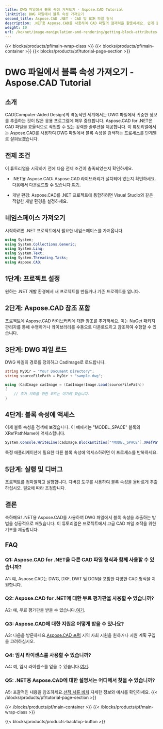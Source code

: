 ```yaml
---
title: DWG 파일에서 블록 속성 가져오기 - Aspose.CAD Tutorial
linktitle: DWG 파일에서 블록 속성 가져오기
second_title: Aspose.CAD .NET - CAD 및 BIM 파일 형식
description: .NET용 Aspose.CAD를 사용하여 CAD 파일의 잠재력을 활용하세요. 쉽게 블록 속성을 추출합니다.
weight: 10
url: /ko/net/image-manipulation-and-rendering/getting-block-attributes-from-dwg/
---
```


{{< blocks/products/pf/main-wrap-class >}}
{{< blocks/products/pf/main-container >}}
{{< blocks/products/pf/tutorial-page-section >}}

# DWG 파일에서 블록 속성 가져오기 - Aspose.CAD Tutorial

## 소개

CAD(Computer-Aided Design)의 역동적인 세계에서는 DWG 파일에서 귀중한 정보를 추출하는 것이 많은 응용 프로그램에 매우 중요합니다. Aspose.CAD for .NET은 CAD 파일을 효율적으로 작업할 수 있는 강력한 솔루션을 제공합니다. 이 튜토리얼에서는 Aspose.CAD를 사용하여 DWG 파일에서 블록 속성을 검색하는 프로세스를 단계별로 살펴보겠습니다.

## 전제 조건

이 튜토리얼을 시작하기 전에 다음 전제 조건이 충족되었는지 확인하세요.

-  .NET용 Aspose.CAD: Aspose.CAD 라이브러리가 설치되어 있는지 확인하세요. 다음에서 다운로드할 수 있습니다.[여기](https://releases.aspose.com/cad/net/).

- 개발 환경: Aspose.CAD를 .NET 프로젝트에 통합하려면 Visual Studio와 같은 적합한 개발 환경을 설정하세요.

## 네임스페이스 가져오기

시작하려면 .NET 프로젝트에서 필요한 네임스페이스를 가져옵니다.

```csharp
using System;
using System.Collections.Generic;
using System.Linq;
using System.Text;
using System.Threading.Tasks;
using Aspose.CAD;
```

## 1단계: 프로젝트 설정

원하는 .NET 개발 환경에서 새 프로젝트를 만들거나 기존 프로젝트를 엽니다.

## 2단계: Aspose.CAD 참조 포함

프로젝트에 Aspose.CAD 라이브러리에 대한 참조를 추가하세요. 이는 NuGet 패키지 관리자를 통해 수행하거나 라이브러리를 수동으로 다운로드하고 참조하여 수행할 수 있습니다.

## 3단계: DWG 파일 로드

DWG 파일의 경로를 정의하고 CadImage로 로드합니다.

```csharp
string MyDir = "Your Document Directory";
string sourceFilePath = MyDir + "sample.dwg";

using (CadImage cadImage = (CadImage)Image.Load(sourceFilePath))
{
    // 추가 처리를 위한 코드는 여기에 있습니다.
}
```

## 4단계: 블록 속성에 액세스

이제 블록 속성을 검색해 보겠습니다. 이 예에서는 "MODEL_SPACE" 블록의 XRefPathName에 액세스합니다.

```csharp
System.Console.WriteLine(cadImage.BlockEntities["*MODEL_SPACE"].XRefPathName);
```

특정 애플리케이션에 필요한 다른 블록 속성에 액세스하려면 이 프로세스를 반복하세요.

## 5단계: 실행 및 디버그

프로젝트를 컴파일하고 실행합니다. 디버깅 도구를 사용하여 블록 속성을 올바르게 추출하십시오. 필요에 따라 조정합니다.

## 결론

축하해요! .NET용 Aspose.CAD를 사용하여 DWG 파일에서 블록 속성을 추출하는 방법을 성공적으로 배웠습니다. 이 튜토리얼은 프로젝트에서 고급 CAD 파일 조작을 위한 기초를 제공합니다.

## FAQ

### Q1: Aspose.CAD for .NET을 다른 CAD 파일 형식과 함께 사용할 수 있습니까?

A1: 예, Aspose.CAD는 DWG, DXF, DWT 및 DGN을 포함한 다양한 CAD 형식을 지원합니다.

### Q2: Aspose.CAD for .NET에 대한 무료 평가판을 사용할 수 있습니까?

 A2: 예, 무료 평가판을 받을 수 있습니다.[여기](https://releases.aspose.com/).

### Q3: Aspose.CAD에 대한 지원은 어떻게 받을 수 있나요?

 A3: 다음을 방문하세요.[Aspose.CAD 포럼](https://forum.aspose.com/c/cad/19) 지역 사회 지원을 원하거나 지원 계획 구입을 고려하십시오.

### Q4: 임시 라이센스를 사용할 수 있습니까?

 A4: 예, 임시 라이센스를 얻을 수 있습니다.[여기](https://purchase.aspose.com/temporary-license/).

### Q5: .NET용 Aspose.CAD에 대한 설명서는 어디에서 찾을 수 있습니까?

 A5: 포괄적인 내용을 참조하세요.[선적 서류 비치](https://reference.aspose.com/cad/net/) 자세한 정보와 예시를 확인하세요.
{{< /blocks/products/pf/tutorial-page-section >}}

{{< /blocks/products/pf/main-container >}}
{{< /blocks/products/pf/main-wrap-class >}}

{{< blocks/products/products-backtop-button >}}

